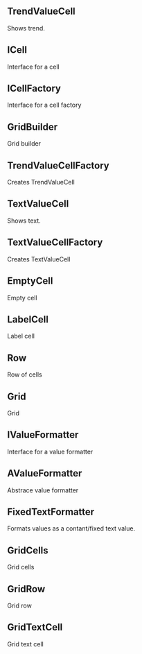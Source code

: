 ## TrendValueCell

Shows trend.

## ICell

Interface for a cell

## ICellFactory

Interface for a cell factory

## GridBuilder

Grid builder

## TrendValueCellFactory

Creates TrendValueCell

## TextValueCell

Shows text.

## TextValueCellFactory

Creates TextValueCell

## EmptyCell

Empty cell

## LabelCell

Label cell

## Row

Row of cells

## Grid

Grid 

## IValueFormatter

Interface for a value formatter

## AValueFormatter

Abstrace value formatter

## FixedTextFormatter

Formats values as a contant/fixed text value.

## GridCells

Grid cells

## GridRow

Grid row

## GridTextCell

Grid text cell